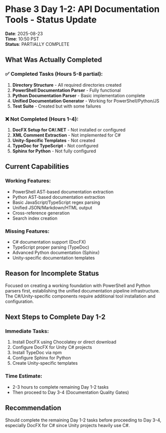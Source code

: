 # Phase 3 Day 1-2: API Documentation Tools - Status Update

**Date**: 2025-08-23  
**Time**: 10:50 PST  
**Status**: PARTIALLY COMPLETE

## What Was Actually Completed

### ✅ Completed Tasks (Hours 5-8 partial):
1. **Directory Structure** - All required directories created
2. **PowerShell Documentation Parser** - Fully functional
3. **Python Documentation Parser** - Basic implementation complete
4. **Unified Documentation Generator** - Working for PowerShell/Python/JS
5. **Test Suite** - Created but with some failures

### ❌ Not Completed (Hours 1-4):
1. **DocFX Setup for C#/.NET** - Not installed or configured
2. **XML Comment Extraction** - Not implemented for C#
3. **Unity-Specific Templates** - Not created
4. **TypeDoc for TypeScript** - Not configured
5. **Sphinx for Python** - Not fully configured

## Current Capabilities

### Working Features:
- PowerShell AST-based documentation extraction
- Python AST-based documentation extraction  
- Basic JavaScript/TypeScript regex parsing
- Unified JSON/Markdown/HTML output
- Cross-reference generation
- Search index creation

### Missing Features:
- C# documentation support (DocFX)
- TypeScript proper parsing (TypeDoc)
- Advanced Python documentation (Sphinx)
- Unity-specific documentation templates

## Reason for Incomplete Status
Focused on creating a working foundation with PowerShell and Python parsers first, establishing the unified documentation pipeline infrastructure. The C#/Unity-specific components require additional tool installation and configuration.

## Next Steps to Complete Day 1-2

### Immediate Tasks:
1. Install DocFX using Chocolatey or direct download
2. Configure DocFX for Unity C# projects
3. Install TypeDoc via npm
4. Configure Sphinx for Python
5. Create Unity-specific templates

### Time Estimate:
- 2-3 hours to complete remaining Day 1-2 tasks
- Then proceed to Day 3-4 (Documentation Quality Gates)

## Recommendation
Should complete the remaining Day 1-2 tasks before proceeding to Day 3-4, especially DocFX for C# since Unity projects heavily use C#.